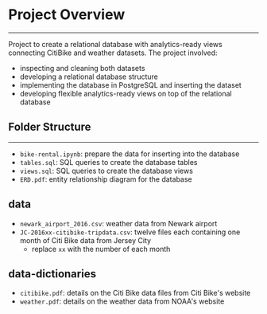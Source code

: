 # Project Overview
---
Project to create a relational database with analytics-ready views connecting CitiBike and weather datasets. The project involved:

- inspecting and cleaning both datasets
- developing a relational database structure
- implementing the database in PostgreSQL and inserting the dataset
- developing flexible analytics-ready views on top of the relational database
## Folder Structure
---
- `bike-rental.ipynb`: prepare the data for inserting into the database
- `tables.sql`: SQL queries to create the database tables
- `views.sql`: SQL queries to create the database views
- `ERD.pdf`: entity relationship diagram for the database
## data
- `newark_airport_2016.csv`: weather data from Newark airport
- `JC-2016xx-citibike-tripdata.csv`: twelve files each containing one month of Citi Bike data from Jersey City
    - replace `xx` with the number of each month
## data-dictionaries
- `citibike.pdf`: details on the Citi Bike data files from Citi Bike's website
- `weather.pdf`: details on the weather data from NOAA's website